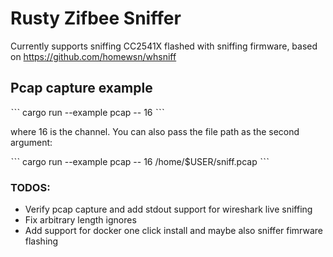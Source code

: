 # Rusty Zifbee Sniffer

Currently supports sniffing CC2541X flashed with sniffing firmware, based on https://github.com/homewsn/whsniff

## Pcap capture example

ˋˋˋ
cargo run --example pcap -- 16
ˋˋˋ

where 16 is the channel. You can also pass the file path as the second argument:

ˋˋˋ
cargo run --example pcap -- 16 /home/$USER/sniff.pcap
ˋˋˋ

### TODOS:

- Verify pcap capture and add stdout support for wireshark live sniffing
- Fix arbitrary length ignores
- Add support for docker one click install and maybe also sniffer fimrware flashing